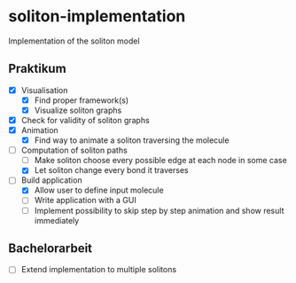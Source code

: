 # soliton-implementation
Implementation of the soliton model 

## Praktikum
- [x] Visualisation
  - [x] Find proper framework(s)
  - [x] Visualize soliton graphs
- [x] Check for validity of soliton graphs
- [x] Animation
  - [x]  Find way to animate a soliton traversing the molecule
- [ ] Computation of soliton paths
    - [ ]  Make soliton choose every possible edge at each node in some case
    - [x]  Let soliton change every bond it traverses
- [ ] Build application 
  - [x] Allow user to define input molecule
  - [ ] Write application with a GUI
  - [ ] Implement possibility to skip step by step animation and show result immediately

## Bachelorarbeit
- [ ] Extend implementation to multiple solitons 
